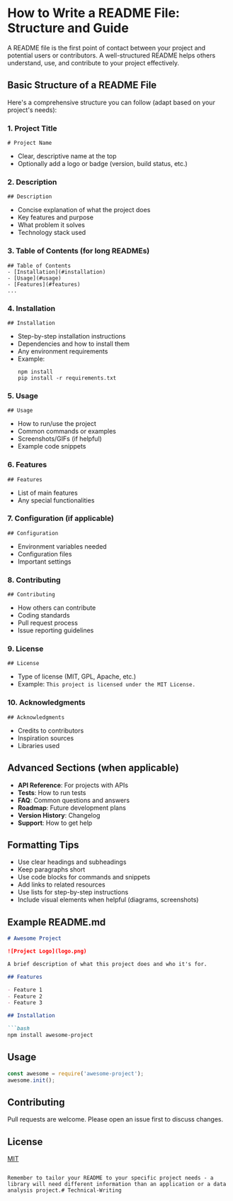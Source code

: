 # How to Write a README File: Structure and Guide

A README file is the first point of contact between your project and potential users or contributors. A well-structured README helps others understand, use, and contribute to your project effectively.

## Basic Structure of a README File

Here's a comprehensive structure you can follow (adapt based on your project's needs):

### 1. Project Title
```
# Project Name
```
- Clear, descriptive name at the top
- Optionally add a logo or badge (version, build status, etc.)

### 2. Description
```
## Description
```
- Concise explanation of what the project does
- Key features and purpose
- What problem it solves
- Technology stack used

### 3. Table of Contents (for long READMEs)
```
## Table of Contents
- [Installation](#installation)
- [Usage](#usage)
- [Features](#features)
...
```

### 4. Installation
```
## Installation
```
- Step-by-step installation instructions
- Dependencies and how to install them
- Any environment requirements
- Example:
  ```
  npm install
  pip install -r requirements.txt
  ```

### 5. Usage
```
## Usage
```
- How to run/use the project
- Common commands or examples
- Screenshots/GIFs (if helpful)
- Example code snippets

### 6. Features
```
## Features
```
- List of main features
- Any special functionalities

### 7. Configuration (if applicable)
```
## Configuration
```
- Environment variables needed
- Configuration files
- Important settings

### 8. Contributing
```
## Contributing
```
- How others can contribute
- Coding standards
- Pull request process
- Issue reporting guidelines

### 9. License
```
## License
```
- Type of license (MIT, GPL, Apache, etc.)
- Example: `This project is licensed under the MIT License.`

### 10. Acknowledgments
```
## Acknowledgments
```
- Credits to contributors
- Inspiration sources
- Libraries used

## Advanced Sections (when applicable)

- **API Reference**: For projects with APIs
- **Tests**: How to run tests
- **FAQ**: Common questions and answers
- **Roadmap**: Future development plans
- **Version History**: Changelog
- **Support**: How to get help

## Formatting Tips

- Use clear headings and subheadings
- Keep paragraphs short
- Use code blocks for commands and snippets
- Add links to related resources
- Use lists for step-by-step instructions
- Include visual elements when helpful (diagrams, screenshots)

## Example README.md

```markdown
# Awesome Project

![Project Logo](logo.png)

A brief description of what this project does and who it's for.

## Features

- Feature 1
- Feature 2
- Feature 3

## Installation

```bash
npm install awesome-project
```

## Usage

```javascript
const awesome = require('awesome-project');
awesome.init();
```

## Contributing

Pull requests are welcome. Please open an issue first to discuss changes.

## License

[MIT](https://choosealicense.com/licenses/mit/)
```

Remember to tailor your README to your specific project needs - a library will need different information than an application or a data analysis project.# Technical-Writing

